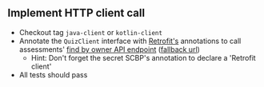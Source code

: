 ## Implement HTTP client call

* Checkout tag `java-client` or `kotlin-client`
* Annotate the `QuizClient` interface with [Retrofit's](https://square.github.io/retrofit/) annotations to call 
assessments' [find by owner API endpoint](https://ms-doc.asm2.dxp.delivery/guide/training-quiz) 
([fallback url](https://jntakpe.github.io/training-quiz-api/)) 
    * Hint: Don't forget the secret SCBP's annotation to declare a 'Retrofit client'
* All tests should pass
